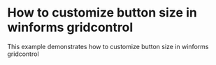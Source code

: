 # How to customize button size in winforms gridcontrol
This example demonstrates how to customize button size in winforms gridcontrol
